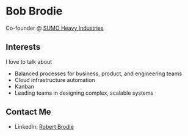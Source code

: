 # Bob Brodie
Co-founder @ [SUMO Heavy Industries](https://www.sumoheavy.com)

## Interests
I love to talk about
- Balanced processes for business, product, and engineering teams
- Cloud infrastructure automation
- Kanban
- Leading teams in designing complex, scalable systems

## Contact Me
- LinkedIn: [Robert Brodie](https://www.linkedin.com/in/rbrodie/)
